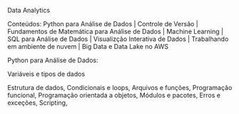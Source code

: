 Data Analytics

Conteúdos: Python para Análise de Dados | Controle de Versão | Fundamentos de Matemática para Análise de Dados | Machine Learning | SQL para Análise de Dados | Visualizção Interativa de Dados | Trabalhando em ambiente de nuvem | Big Data e Data Lake no AWS

Python para Análise de Dados:

Variáveis e tipos de dados

  Estrutura de dados,
  Condicionais e loops,
  Arquivos e funções,
  Programação funcional,
  Programação orientada a objetos,
  Módulos e pacotes,
  Erros e exceções,
  Scripting,
